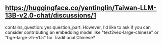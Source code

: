 ## https://huggingface.co/yentinglin/Taiwan-LLM-13B-v2.0-chat/discussions/1

contains_question: yes
question_part: However, I'd like to ask if you can consider contributing an embedding model like "text2vec-large-chinese" or "bge-large-zh-v1.5" for Traditional Chinese?